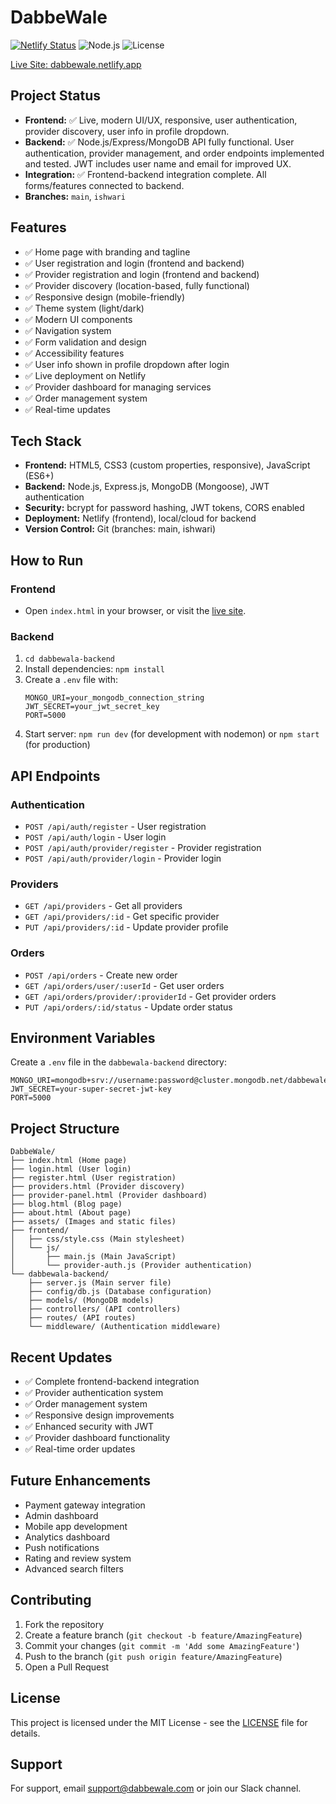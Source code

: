 # DabbeWale

[![Netlify Status](https://api.netlify.com/api/v1/badges/6e2e7e7e-xxxx-xxxx-xxxx-xxxxxxxxxxxx/deploy-status)](https://dabbewale.netlify.app/)
![Node.js](https://img.shields.io/badge/node-%3E=14.0.0-green)
![License](https://img.shields.io/badge/license-MIT-blue)

[Live Site: dabbewale.netlify.app](https://dabbewale.netlify.app/)

## Project Status
- **Frontend:** ✅ Live, modern UI/UX, responsive, user authentication, provider discovery, user info in profile dropdown.
- **Backend:** ✅ Node.js/Express/MongoDB API fully functional. User authentication, provider management, and order endpoints implemented and tested. JWT includes user name and email for improved UX.
- **Integration:** ✅ Frontend-backend integration complete. All forms/features connected to backend.
- **Branches:** `main`, `ishwari`

## Features
- ✅ Home page with branding and tagline
- ✅ User registration and login (frontend and backend)
- ✅ Provider registration and login (frontend and backend)
- ✅ Provider discovery (location-based, fully functional)
- ✅ Responsive design (mobile-friendly)
- ✅ Theme system (light/dark)
- ✅ Modern UI components
- ✅ Navigation system
- ✅ Form validation and design
- ✅ Accessibility features
- ✅ User info shown in profile dropdown after login
- ✅ Live deployment on Netlify
- ✅ Provider dashboard for managing services
- ✅ Order management system
- ✅ Real-time updates

## Tech Stack
- **Frontend:** HTML5, CSS3 (custom properties, responsive), JavaScript (ES6+)
- **Backend:** Node.js, Express.js, MongoDB (Mongoose), JWT authentication
- **Security:** bcrypt for password hashing, JWT tokens, CORS enabled
- **Deployment:** Netlify (frontend), local/cloud for backend
- **Version Control:** Git (branches: main, ishwari)

## How to Run

### Frontend
- Open `index.html` in your browser, or visit the [live site](https://dabbewale.netlify.app/).

### Backend
1. `cd dabbewala-backend`
2. Install dependencies: `npm install`
3. Create a `.env` file with:
   ```
   MONGO_URI=your_mongodb_connection_string
   JWT_SECRET=your_jwt_secret_key
   PORT=5000
   ```
4. Start server: `npm run dev` (for development with nodemon) or `npm start` (for production)

## API Endpoints

### Authentication
- `POST /api/auth/register` - User registration
- `POST /api/auth/login` - User login
- `POST /api/auth/provider/register` - Provider registration
- `POST /api/auth/provider/login` - Provider login

### Providers
- `GET /api/providers` - Get all providers
- `GET /api/providers/:id` - Get specific provider
- `PUT /api/providers/:id` - Update provider profile

### Orders
- `POST /api/orders` - Create new order
- `GET /api/orders/user/:userId` - Get user orders
- `GET /api/orders/provider/:providerId` - Get provider orders
- `PUT /api/orders/:id/status` - Update order status

## Environment Variables
Create a `.env` file in the `dabbewala-backend` directory:
```
MONGO_URI=mongodb+srv://username:password@cluster.mongodb.net/dabbewale
JWT_SECRET=your-super-secret-jwt-key
PORT=5000
```

## Project Structure
```
DabbeWale/
├── index.html (Home page)
├── login.html (User login)
├── register.html (User registration)
├── providers.html (Provider discovery)
├── provider-panel.html (Provider dashboard)
├── blog.html (Blog page)
├── about.html (About page)
├── assets/ (Images and static files)
├── frontend/
│   ├── css/style.css (Main stylesheet)
│   └── js/
│       ├── main.js (Main JavaScript)
│       └── provider-auth.js (Provider authentication)
└── dabbewala-backend/
    ├── server.js (Main server file)
    ├── config/db.js (Database configuration)
    ├── models/ (MongoDB models)
    ├── controllers/ (API controllers)
    ├── routes/ (API routes)
    └── middleware/ (Authentication middleware)
```

## Recent Updates
- ✅ Complete frontend-backend integration
- ✅ Provider authentication system
- ✅ Order management system
- ✅ Responsive design improvements
- ✅ Enhanced security with JWT
- ✅ Provider dashboard functionality
- ✅ Real-time order updates

## Future Enhancements
- Payment gateway integration
- Admin dashboard
- Mobile app development
- Analytics dashboard
- Push notifications
- Rating and review system
- Advanced search filters

## Contributing
1. Fork the repository
2. Create a feature branch (`git checkout -b feature/AmazingFeature`)
3. Commit your changes (`git commit -m 'Add some AmazingFeature'`)
4. Push to the branch (`git push origin feature/AmazingFeature`)
5. Open a Pull Request

## License
This project is licensed under the MIT License - see the [LICENSE](LICENSE) file for details.

## Support
For support, email support@dabbewale.com or join our Slack channel.
